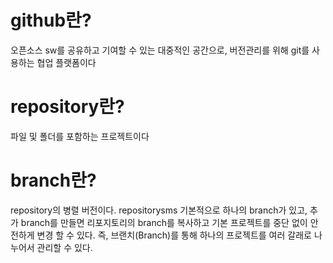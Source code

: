 # github란?
오픈소스 sw를 공유하고 기여할 수 있는 대중적인 공간으로, 버전관리를 위해 git를 사용하는 협업 플랫폼이다
# repository란?
파일 및 폴더를 포함하는 프로젝트이다
# branch란?
repository의 병렬 버전이다. 
repositorysms 기본적으로 하나의 branch가 있고, 추가 branch를 만들면 리포지토리의 branch를 복사하고 기본 프로젝트를 중단 없이 안전하게 변경 할 수 있다. 
즉, 브랜치(Branch)를 통해 하나의 프로젝트를 여러 갈래로 나누어서 관리할 수 있다.
